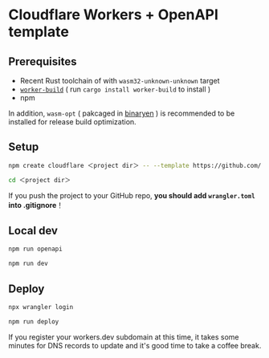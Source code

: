 # Cloudflare Workers + OpenAPI template

## Prerequisites

- Recent Rust toolchain of with `wasm32-unknown-unknown` target
- [`worker-build`](https://crates.io/crates/worker-build) ( run `cargo install worker-build` to install )
- npm

In addition, `wasm-opt` ( pakcaged in [binaryen](https://github.com/WebAssembly/binaryen) ) is recommended to be installed for release build optimization.

## Setup

```sh
npm create cloudflare ＜project dir＞ -- --template https://github.com/ohkami-rs/ohkami-templates/worker-openapi
```
```sh
cd ＜project dir＞
```

If you push the project to your GitHub repo, **you should add `wrangler.toml` into .gitignore**！

## Local dev

```sh
npm run openapi
```

```sh
npm run dev
```

## Deploy

```sh
npx wrangler login
```

```sh
npm run deploy
```
If you register your workers.dev subdomain at this time, it takes some minutes for DNS records to update and it's good time to take a coffee break.
